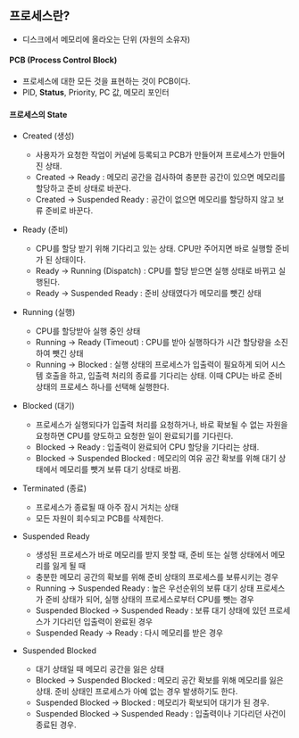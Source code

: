 ## 프로세스란?

- 디스크에서 메모리에 올라오는 단위 (자원의 소유자)
#### PCB (Process Control Block)

- 프로세스에 대한 모든 것을 표현하는 것이 PCB이다.
- PID, **Status**, Priority, PC 값, 메모리 포인터

#### 프로세스의 State

- Created (생성)
    
    - 사용자가 요청한 작업이 커널에 등록되고 PCB가 만들어져 프로세스가 만들어진 상태.
    - Created -> Ready : 메모리 공간을 검사하여 충분한 공간이 있으면 메모리를 할당하고 준비 상태로 바꾼다.
    - Created -> Suspended Ready : 공간이 없으면 메모리를 할당하지 않고 보류 준비로 바꾼다.
- Ready (준비)
    
    - CPU를 할당 받기 위해 기다리고 있는 상태. CPU만 주어지면 바로 실행할 준비가 된 상태이다.
    - Ready -> Running (Dispatch) : CPU를 할당 받으면 실행 상태로 바뀌고 실행된다.
    - Ready -> Suspended Ready : 준비 상태였다가 메모리를 뺏긴 상태
- Running (실행)
    
    - CPU를 할당받아 실행 중인 상태
    - Running -> Ready (Timeout) : CPU를 받아 실행하다가 시간 할당량을 소진하여 뺏긴 상태
    - Running -> Blocked : 실행 상태의 프로세스가 입출력이 필요하게 되어 시스템 호출을 하고, 입출력 처리의 종료를 기다리는 상태. 이때 CPU는 바로 준비 상태의 프로세스 하나를 선택해 실행한다.
- Blocked (대기)
    
    - 프로세스가 실행되다가 입출력 처리를 요청하거나, 바로 확보될 수 없는 자원을 요청하면 CPU를 양도하고 요청한 일이 완료되기를 기다린다.
    - Blocked -> Ready : 입출력이 완료되어 CPU 할당을 기다리는 상태.
    - Blocked -> Suspended Blocked : 메모리의 여유 공간 확보를 위해 대기 상태에서 메모리를 뺏겨 보류 대기 상태로 바뀜.
- Terminated (종료)
    
    - 프로세스가 종료될 때 아주 잠시 거치는 상태
    - 모든 자원이 회수되고 PCB를 삭제한다.
- Suspended Ready
    
    - 생성된 프로세스가 바로 메모리를 받지 못할 때, 준비 또는 실행 상태에서 메모리를 잃게 될 때
    - 충분한 메모리 공간의 확보를 위해 준비 상태의 프로세스를 보류시키는 경우
    - Running -> Suspended Ready : 높은 우선순위의 보류 대기 상태 프로세스가 준비 상태가 되어, 실행 상태의 프로세스로부터 CPU를 뺏는 경우
    - Suspended Blocked -> Suspended Ready : 보류 대기 상태에 있던 프로세스가 기다리던 입출력이 완료된 경우
    - Suspended Ready -> Ready : 다시 메모리를 받은 경우
- Suspended Blocked
    
    - 대기 상태일 때 메모리 공간을 잃은 상태
    - Blocked -> Suspended Blocked : 메모리 공간 확보를 위해 메모리를 잃은 상태. 준비 상태인 프로세스가 아예 없는 경우 발생하기도 한다.
    - Suspended Blocked -> Blocked : 메모리가 확보되어 대기가 된 경우.
    - Suspended Blocked -> Suspended Ready : 입출력이나 기다리던 사건이 종료된 경우.